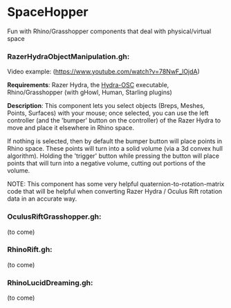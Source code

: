 # SpaceHopper
Fun with Rhino/Grasshopper components that deal with physical/virtual space

### RazerHydraObjectManipulation.gh:

Video example: (https://www.youtube.com/watch?v=78NwF_lOjdA)

**Requirements**: Razer Hydra, the [Hydra-OSC](https://github.com/MrMormon/hydra-osc) executable, Rhino/Grasshopper (with gHowl, Human, Starling plugins)

**Description**: This component lets you select objects (Breps, Meshes, Points, Surfaces) with your mouse; once selected, you can use the left controller (and the 'bumper' button on the controller) of the Razer Hydra to move and place it elsewhere in Rhino space.

If nothing is selected, then by default the bumper button will place points in Rhino space. These points will turn into a solid volume (via a 3d convex hull algorithm). Holding the 'trigger' button while pressing the button will place points that will turn into a negative volume, cutting out portions of the volume.

NOTE: This component has some very helpful quaternion-to-rotation-matrix code that will be helpful when converting Razer Hydra / Oculus Rift rotation data in an accurate way.

### OculusRiftGrasshopper.gh:

(to come)

### RhinoRift.gh:

(to come)

### RhinoLucidDreaming.gh:

(to come)
